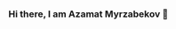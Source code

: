 ### Hi there, I am Azamat Myrzabekov 👋

<!--
**AzmtMrzbkv/AzmtMrzbkv** is a ✨ _special_ ✨ repository because its `README.md` (this file) appears on your GitHub profile.

Here are some ideas to get you started:

- 🔭 I’m currently working on ...
- 🌱 I’m currently learning ...
- 👯 I’m looking to collaborate on ...
- 🤔 I’m looking for help with ...
- 💬 Ask me about ...
- 📫 How to reach me: ...
- 😄 Pronouns: ...
- ⚡ Fun fact: ...
-->

<!--
![Azamat's GitHub stats](https://github-readme-stats.vercel.app/api?username=AzmtMrzbkv&show_icons=true)
-->

<!--
![Top Langs](https://github-readme-stats.vercel.app/api/top-langs/?username=AzmtMrzbkv&layout=pie)
-->
